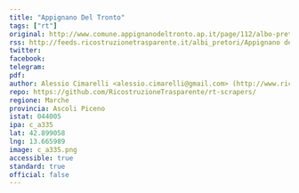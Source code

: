 ```yaml
---
title: "Appignano Del Tronto"
tags: ["rt"]
original: http://www.comune.appignanodeltronto.ap.it/page/112/albo-pretorio.html
rss: http://feeds.ricostruzionetrasparente.it/albi_pretori/Appignano del Tronto_feed.xml
twitter: 
facebook: 
telegram: 
pdf: 
author: Alessio Cimarelli <alessio.cimarelli@gmail.com> (http://www.ricostruzionetrasparente.it)
repo: https://github.com/RicostruzioneTrasparente/rt-scrapers/
regione: Marche
provincia: Ascoli Piceno
istat: 044005
ipa: c_a335
lat: 42.899058
lng: 13.665989
image: c_a335.png
accessible: true
standard: true
official: false
---
```

